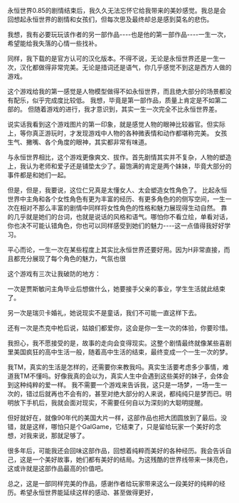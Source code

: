 永恒世界0.85的剧情结束后，我久久无法忘怀它给我带来的美妙感觉。我总是会回想起永恒世界的剧情和女孩们，但每次思及最终却总是感到莫名的悲伤。

我想，我有必要玩玩该作者的另一部作品----也是他的第一部作品----一生一次，希望能给我失落的心情一些找补。

同样，我下载的是官方认可的汉化版本。不得不说，无论是永恒世界还是一生一次，汉化都做得非常完美。无论是措词还是语气，你几乎感觉不到这是西方人做的游戏。

这个游戏给我的第一感觉是人物模型做得不如永恒世界，而且绝大部分的场景都没有配乐，似乎完成度比较低。
我想，毕竟是第一部作品，质量上肯定是不如第二部的。 但随着游戏的进行，我才意识到，其实一生一次完全不比永恒世界差。

说实话我看到这个游戏图片的第一印象，就是感觉人物的眼神比较器官。但实际上，等你真正游玩时，才发现游戏中人物的各种微表情和动作都堪称完美。
女孩生气、撇嘴、各个角度的眼神，其实都非常有味道。

与永恒世界相比，这个游戏更像爽文、拔作。首先剧情其实并不复杂，人物的塑造上，我认为老师和爱子还是铺垫太少了。最饱满的肯定是两个妹妹，毕竟大部分的事件都是和她们一起。

但是，但是，我要说，这位仁兄真是太懂女人、太会塑造女性角色了。
比起永恒世界中主角和各个女性角色有更为丰富的经历、有更多角色的的侧写空间，一生一次在相对不那么丰富的剧情中同样将女性角色的性格和魅力展现得生动自然。
靠的几乎就是她们的台词，也就是说话的风格和语气。哪怕你不看立绘，单看对话，你也决不可能认错角色，你也可以同样感受到她们的魅力----这一点值得我好好学习。

平心而论，一生一次在某些程度上其实比永恒世界还要好用。因为H非常直接，而且都充分展现了每个角色的魅力，气氛也很





这个游戏有三次让我破防的地方：

一次是贾斯敏问主角毕业后想做什么，她要接手父亲的事业，学生生活就此结束了。

另一次是瑞贝卡婚礼，她说现实不是童话，我们不可能一直这样下去。

还有一次是杰克中枪后说，姑娘们都爱你，这会是你一生一次的体验，你要珍惜。

我担心，我不愿接受的是，故事的走向会变得现实。这整个剧情最终就像某些喜剧里美国疯狂的高中生活一般，随着高中生活的结束，最终变成一个一生一次的梦。

我TM，真实的生活是怎样的，还需要你来教我吗。真实生活要考虑多少事情，难道我TM不懂吗。好像我真的会以为，真实人生中会遇到这些美好的妹子，会体会到这种纯粹的爱一样。
我不需要一个游戏来告诉我，这只是一场梦，一场一生一次的，错过后就再也不会有的，甚至对绝大部分的人来说，都纯纯只是梦而已。明明放下手机后，我就会面对现实，不需要任何自以为深刻的大聪明提醒。

但好就好在，就像90年代的美国大片一样，这部作品也把大团圆放到了最后。没错，就是这样，哪怕只是个GalGame，它结束了，只是留给玩家一个美好的念想，对我来说，那就足够了。

很多年后，可能我还会回味这部作品，回想着纯粹而美好的各种经历。我会告诉自己，这是一个美好故事，她们都有美好的结局。为这残酷的世界线带来一抹亮色，这或许就是这部作品最高的价值吧。

总之，这是一部同样完美的作品，感谢作者给玩家带来这么一段美好的纯粹的经历。希望永恒世界能延续这样的感动、甚至做得更好，

